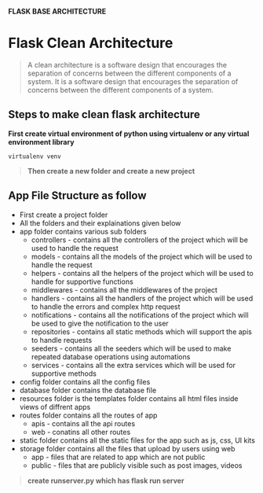 **FLASK BASE ARCHITECTURE**
# Flask Clean Architecture

> A clean architecture is a software design that encourages the separation of concerns between the different components of a system.
> It is a software design that encourages the separation of concerns between the different components of a system.

## Steps to make clean flask architecture

**First create virtual environment of python using virtualenv or any virtual environment library**

<pre><code>virtualenv venv
</code></pre>

> **Then create a new folder and create a new project**

## App File Structure as follow
- First create a project folder
- All the folders and their explainations given below
- app folder contains various sub folders
    - controllers - contains all the controllers of the project which will be used to handle the request
    - models - contains all the models of the project which will be used to handle the request
    - helpers - contains all the helpers of the project which will be used to handle for supportive functions
    - middlewares - contains all the middlewares of the project 
    - handlers - contains all the handlers of the project which will be used to handle the errors and complex http request
    - notifications - contains all the notifications of the project which will be used to give the notification to the user
    - repositories - contains all static methods which will support the apis to handle requests
    - seeders - contains all the seeders which will be used to make repeated database operations using automations
    - services - contains all the extra services which will be used for supportive methods
- config folder contains all the config files
- database folder contains the database file
- resources folder is the templates folder contains all html files inside views of diffrent apps
- routes folder contains all the routes of app
    - apis - contains all the api routes
    - web - conatins all other routes 
- static folder contains all the static files for the app such as js, css, UI kits
- storage folder contains all the files that upload by users using web
    - app - files that are related to app which are not public 
    - public - files that are publicly visible such as post images, videos

> **create runserver.py which has flask run server**
